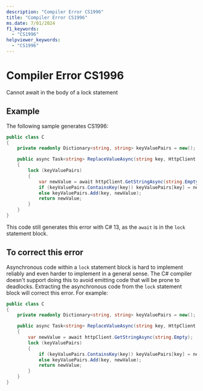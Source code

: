```yaml
---
description: "Compiler Error CS1996"
title: "Compiler Error CS1996"
ms.date: 7/01/2024
f1_keywords:
  - "CS1996"
helpviewer_keywords:
  - "CS1996"
---
```

# Compiler Error CS1996

Cannot await in the body of a lock statement

## Example

 The following sample generates CS1996:

```csharp
public class C
{
    private readonly Dictionary<string, string> keyValuePairs = new();

    public async Task<string> ReplaceValueAsync(string key, HttpClient httpClient)
    {
        lock (keyValuePairs)
        {
            var newValue = await httpClient.GetStringAsync(string.Empty);
            if (keyValuePairs.ContainsKey(key)) keyValuePairs[key] = newValue;
            else keyValuePairs.Add(key, newValue);
            return newValue;
        }
    }
}
```

This code still generates this error with C# 13, as the `await` is in the `lock` statement block.

## To correct this error

Asynchronous code within a `lock` statement block is hard to implement reliably and even harder to implement in a general sense.  The C# compiler doesn't support doing this to avoid emitting code that will be prone to deadlocks.  Extracting the asynchronous code from the `lock` statement block will correct this error.  For example:

```csharp
public class C
{
    private readonly Dictionary<string, string> keyValuePairs = new();

    public async Task<string> ReplaceValueAsync(string key, HttpClient httpClient)
    {
        var newValue = await httpClient.GetStringAsync(string.Empty);
        lock (keyValuePairs)
        {
            if (keyValuePairs.ContainsKey(key)) keyValuePairs[key] = newValue;
            else keyValuePairs.Add(key, newValue);
            return newValue;
        }
    }
}
```
